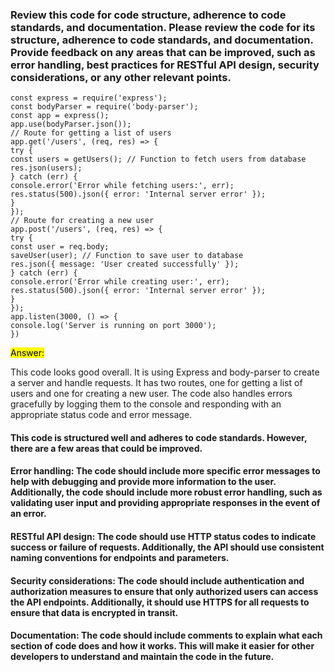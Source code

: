 ### Review this code for code structure, adherence to code standards, and documentation. Please review the code for its structure, adherence to code standards, and documentation. Provide feedback on any areas that can be improved, such as error handling, best practices for RESTful API design, security considerations, or any other relevant points.

```
const express = require('express');
const bodyParser = require('body-parser');
const app = express();
app.use(bodyParser.json());
// Route for getting a list of users
app.get('/users', (req, res) => {
try {
const users = getUsers(); // Function to fetch users from database
res.json(users);
} catch (err) {
console.error('Error while fetching users:', err);
res.status(500).json({ error: 'Internal server error' });
}
});
// Route for creating a new user
app.post('/users', (req, res) => {
try {
const user = req.body;
saveUser(user); // Function to save user to database
res.json({ message: 'User created successfully' });
} catch (err) {
console.error('Error while creating user:', err);
res.status(500).json({ error: 'Internal server error' });
}
});
app.listen(3000, () => {
console.log('Server is running on port 3000');
})
```

<mark>Answer:</mark>

<p>This code looks good overall. It is using Express and body-parser to create a server and handle requests. It has two routes, one for getting a list of users and one for creating a new user. The code also handles errors gracefully by logging them to the console and responding with an appropriate status code and error message.</p>

#### This code is structured well and adheres to code standards. However, there are a few areas that could be improved.

#### Error handling: The code should include more specific error messages to help with debugging and provide more information to the user. Additionally, the code should include more robust error handling, such as validating user input and providing appropriate responses in the event of an error.

#### RESTful API design: The code should use HTTP status codes to indicate success or failure of requests. Additionally, the API should use consistent naming conventions for endpoints and parameters.

#### Security considerations: The code should include authentication and authorization measures to ensure that only authorized users can access the API endpoints. Additionally, it should use HTTPS for all requests to ensure that data is encrypted in transit.

#### Documentation: The code should include comments to explain what each section of code does and how it works. This will make it easier for other developers to understand and maintain the code in the future.
